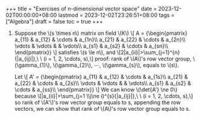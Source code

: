 +++
title = "Exercises of n-dimensional vector space"
date = 2023-12-02T00:00:00+08:00
lastmod = 2023-12-02T23:26:51+08:00
tags = ["Algebra"]
draft = false
toc = true
+++

1.  Suppose the \\(s \times n\\) matrix on field \\(K\\)
    \\[
       A =
       {\begin{pmatrix}
       a\_{11} & a\_{12} & \cdots & a\_{1n}\\\\
       a\_{21} & a\_{22} & \cdots & a\_{2n}\\\\
       \vdots & \vdots &  & \vdots\\\\
       a\_{s1} & a\_{s2} & \cdots & a\_{sn}\\\\
       \end{pmatrix}}
       \\]
    satisfies \\(s \le n\\), and
    \\[2|a\_{ii}|>\sum\_{j=1}^{n}{|a\_{ij}|},\ \ (i = 1, 2, \cdots, s),\\]
    proof: rank of \\(A\\)'s row vector group, \\(\gamma\_{1}\\), \\(\gamma\_{2}\\), &ctdot;, \\(\gamma\_{s}\\), equals to \\(s\\).

    Let
    \\[
       A' =
       {\begin{pmatrix}
       a\_{11} & a\_{12} & \cdots & a\_{1s}\\\\
       a\_{21} & a\_{22} & \cdots & a\_{2s}\\\\
       \vdots & \vdots &  & \vdots\\\\
       a\_{s1} & a\_{s2} & \cdots & a\_{ss}\\\\
       \end{pmatrix}}
       \\]
    We can know \\(\det{A'} \ne 0\\) because
    \\[|a\_{ii}|>\sum\_{j=1 \\\j\ne i}^{s}{|a\_{ij}|},\ \ (i = 1, 2, \cdots, s),\\]
    so rank of \\(A'\\)'s row vector group equals to s, appending the row vectors, we can show that rank of \\(A\\)'s row vector group equals to s.
